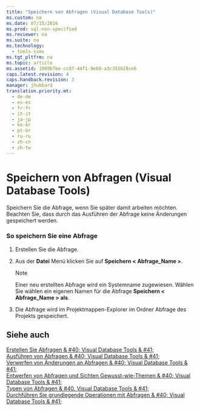 ```yaml
---
title: "Speichern von Abfragen (Visual Database Tools)"
ms.custom: na
ms.date: 07/15/2016
ms.prod: sql-non-specified
ms.reviewer: na
ms.suite: na
ms.technology: 
  - tools-ssms
ms.tgt_pltfrm: na
ms.topic: article
ms.assetid: 1909b7be-cc87-44f1-9eb0-a3c355628ce6
caps.latest.revision: 4
caps.handback.revision: 3
manager: jhubbard
translation.priority.mt: 
  - de-de
  - es-es
  - fr-fr
  - it-it
  - ja-jp
  - ko-kr
  - pt-br
  - ru-ru
  - zh-cn
  - zh-tw
---
```

# Speichern von Abfragen (Visual Database Tools)
Speichern Sie die Abfrage, wenn Sie später damit arbeiten möchten. Beachten Sie, dass durch das Ausführen der Abfrage keine Änderungen gespeichert werden.  
  
### So speichern Sie eine Abfrage  
  
1.  Erstellen Sie die Abfrage.  
  
2.  Aus der **Datei** Menü klicken Sie auf **Speichern < Abfrage\_Name >**.  
  
    > [!NOTE]  
    > Einer neu erstellten Abfrage wird ein Systemname zugewiesen. Wählen Sie wählen ein eigenen Namen für die Abfrage **Speichern < Abfrage\_Name > als**.  
  
3.  Die Abfrage wird im Projektmappen-Explorer im Ordner Abfrage des Projekts gespeichert.  
  
## Siehe auch  
[Erstellen Sie Abfragen & #40; Visual Database Tools & #41;](../content/Create-Queries--Visual-Database-Tools-.md)  
[Ausführen von Abfragen & #40; Visual Database Tools & #41;](../content/Run-Queries--Visual-Database-Tools-.md)  
[Verwerfen von Änderungen an Abfragen & #40; Visual Database Tools & #41;](../content/Discard-Changes-Made-to-Queries--Visual-Database-Tools-.md)  
[Entwerfen von Abfragen und Sichten Gewusst-wie-Themen & #40; Visual Database Tools & #41;](../content/Design-Queries-and-Views-How-to-Topics--Visual-Database-Tools-.md)  
[Typen von Abfragen & #40. Visual Database Tools & #41;](../content/Types-of-Queries--Visual-Database-Tools-.md)  
[Durchführen Sie grundlegende Operationen mit Abfragen & #40; Visual Database Tools & #41;](../content/Perform-Basic-Operations-with-Queries--Visual-Database-Tools-.md)  
  
